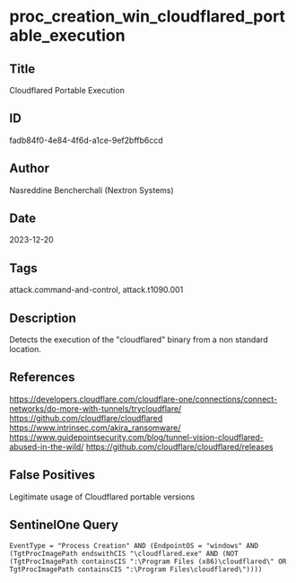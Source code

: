 # proc_creation_win_cloudflared_portable_execution

## Title
Cloudflared Portable Execution

## ID
fadb84f0-4e84-4f6d-a1ce-9ef2bffb6ccd

## Author
Nasreddine Bencherchali (Nextron Systems)

## Date
2023-12-20

## Tags
attack.command-and-control, attack.t1090.001

## Description
Detects the execution of the "cloudflared" binary from a non standard location.


## References
https://developers.cloudflare.com/cloudflare-one/connections/connect-networks/do-more-with-tunnels/trycloudflare/
https://github.com/cloudflare/cloudflared
https://www.intrinsec.com/akira_ransomware/
https://www.guidepointsecurity.com/blog/tunnel-vision-cloudflared-abused-in-the-wild/
https://github.com/cloudflare/cloudflared/releases

## False Positives
Legitimate usage of Cloudflared portable versions

## SentinelOne Query
```
EventType = "Process Creation" AND (EndpointOS = "windows" AND (TgtProcImagePath endswithCIS "\cloudflared.exe" AND (NOT (TgtProcImagePath containsCIS ":\Program Files (x86)\cloudflared\" OR TgtProcImagePath containsCIS ":\Program Files\cloudflared\"))))

```